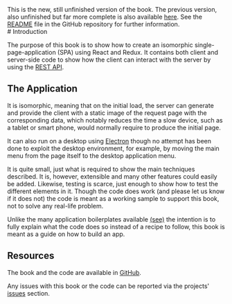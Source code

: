 <div class="notice">This is the new, still unfinished version of the book. The previous version, also unfinished but far more complete is also available <a href="old.html">here</a>.  See the <a href="https://github.com/Satyam/book-react-redux/blob/master/README.md">README</a> file in the GitHub repository for further information.</div>
# Introduction

The purpose of this book is to show how to create an isomorphic single-page-application (SPA) using React and Redux. It contains both client and server-side code to show how the client can interact with the server by using the [REST API](https://en.wikipedia.org/wiki/Representational_state_transfer).

## The Application

It is isomorphic, meaning that on the initial load, the server can generate and provide the client with a static image of the request page with the corresponding data, which notably reduces the time a slow device, such as a tablet or smart phone, would normally require to produce the initial page.

It can also run on a desktop using [Electron](http://electron.atom.io/) though no attempt has been done to exploit the desktop environment, for example, by moving the main menu from the page itself to the desktop application menu.

It is quite small, just what is required to show the main techniques described. It is, however, extensible and many other features could easily be added.  Likewise, testing is scarce, just enough to show how to test the different elements in it. Though the code does work (and please let us know if it does not) the code is meant as a working sample to support this book, not to solve any real-life problem.

Unlike the many application boilerplates available [(see)](https://github.com/facebook/react/wiki/Complementary-Tools#full-stack-starter-kits) the intention is to fully explain what the code does so instead of a recipe to follow, this book is meant as a guide on how to build an app.

## Resources

The book and the code are available in [GitHub](https://github.com/Satyam/book-react-redux).

Any issues with this book or the code can be reported via the projects' [issues](https://github.com/Satyam/book-react-redux/issues) section.
